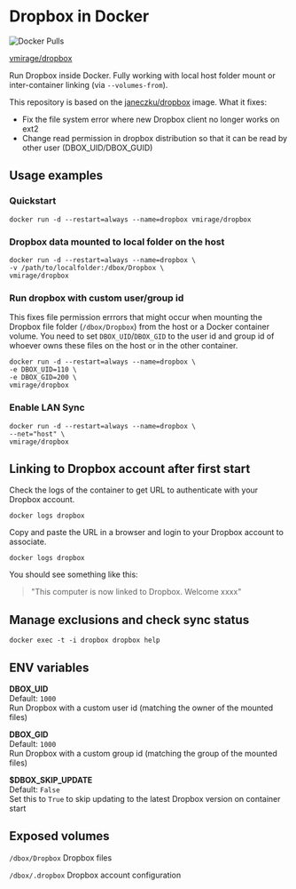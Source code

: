 # Dropbox in Docker

![Docker Pulls](https://img.shields.io/docker/pulls/vmirage/dropbox.svg?maxAge=2592000)

[vmirage/dropbox](https://hub.docker.com/r/vmirage/docker)

[hub]: https://hub.docker.com/r/vmirage/dropbox/

Run Dropbox inside Docker. Fully working with local host folder mount or inter-container linking (via `--volumes-from`).

This repository is based on the [janeczku/dropbox](https://registry.hub.docker.com/u/janeczku/dropbox/) image. What it fixes:
- Fix the file system error where new Dropbox client no longer works on ext2
- Change read permission in dropbox distribution so that it can be read by other user (DBOX_UID/DBOX_GUID)

## Usage examples

### Quickstart

    docker run -d --restart=always --name=dropbox vmirage/dropbox

### Dropbox data mounted to local folder on the host

    docker run -d --restart=always --name=dropbox \
    -v /path/to/localfolder:/dbox/Dropbox \
    vmirage/dropbox

### Run dropbox with custom user/group id
This fixes file permission errrors that might occur when mounting the Dropbox file folder (`/dbox/Dropbox`) from the host or a Docker container volume. You need to set `DBOX_UID`/`DBOX_GID` to the user id and group id of whoever owns these files on the host or in the other container.

    docker run -d --restart=always --name=dropbox \
    -e DBOX_UID=110 \
    -e DBOX_GID=200 \
    vmirage/dropbox

### Enable LAN Sync

    docker run -d --restart=always --name=dropbox \
    --net="host" \
    vmirage/dropbox

## Linking to Dropbox account after first start

Check the logs of the container to get URL to authenticate with your Dropbox account.

    docker logs dropbox

Copy and paste the URL in a browser and login to your Dropbox account to associate.

    docker logs dropbox

You should see something like this:

> "This computer is now linked to Dropbox. Welcome xxxx"

## Manage exclusions and check sync status

    docker exec -t -i dropbox dropbox help

## ENV variables

**DBOX_UID**  
Default: `1000`  
Run Dropbox with a custom user id (matching the owner of the mounted files)

**DBOX_GID**  
Default: `1000`  
Run Dropbox with a custom group id (matching the group of the mounted files)

**$DBOX_SKIP_UPDATE**  
Default: `False`  
Set this to `True` to skip updating to the latest Dropbox version on container start


## Exposed volumes

`/dbox/Dropbox`
Dropbox files

`/dbox/.dropbox`
Dropbox account configuration
